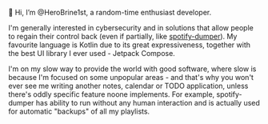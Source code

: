 👋 Hi, I’m @HeroBrine1st, a random-time enthusiast developer.

I'm generally interested in cybersecurity and in solutions that allow people to regain their control back (even if partially, like [spotify-dumper](https://github.com/HeroBrine1st/spotify-dumper)). My favourite language is Kotlin due to its great expressiveness, together with the best UI library I ever used - Jetpack Compose.

I'm on my slow way to provide the world with good software, where slow is because I'm focused on some unpopular areas - and that's why you won't ever see me writing another notes, calendar or TODO application, unless there's oddly specific feature noone implements. For example, spotify-dumper has ability to run without any human interaction and is actually used for automatic "backups" of all my playlists.
<!---
HeroBrine1st/HeroBrine1st is a ✨ special ✨ repository because its `README.md` (this file) appears on your GitHub profile.
You can click the Preview link to take a look at your changes.
--->
